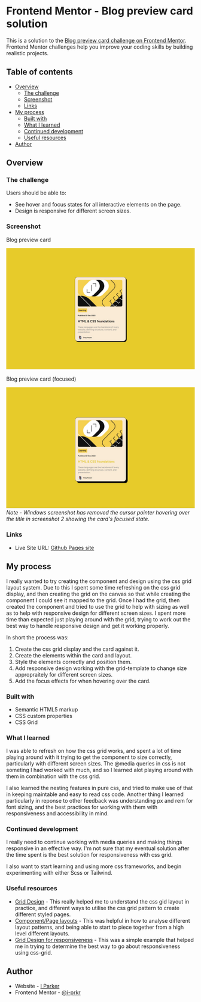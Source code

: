 # Frontend Mentor - Blog preview card solution

This is a solution to the [Blog preview card challenge on Frontend Mentor](https://www.frontendmentor.io/challenges/blog-preview-card-ckPaj01IcS). Frontend Mentor challenges help you improve your coding skills by building realistic projects.

## Table of contents

- [Overview](#overview)
  - [The challenge](#the-challenge)
  - [Screenshot](#screenshot)
  - [Links](#links)
- [My process](#my-process)
  - [Built with](#built-with)
  - [What I learned](#what-i-learned)
  - [Continued development](#continued-development)
  - [Useful resources](#useful-resources)
- [Author](#author)

## Overview

### The challenge

Users should be able to:

- See hover and focus states for all interactive elements on the page.
- Design is responsive for different screen sizes.

### Screenshot

Blog preview card

![Sreenshot (unfocused)](./assets/images/screenshot1.jpg)

Blog preview card (focused)

![Screenshot (focused)](./assets/images/screenshot2-focused.jpg)
_Note - Windows screenshot has removed the cursor pointer hovering over the title in screenshot 2 showing the card's focused state._

### Links

- Live Site URL: [Github Pages site](https://i-prkr.github.io/blog-preview-card/)

## My process

I really wanted to try creating the component and design using the css grid layout system. Due to this I spent some time refreshing on the css grid display, and then creating the grid on the canvas so that while creating the component I could see it mapped to the grid. Once I had the grid, then created the component and tried to use the grid to help with sizing as well as to help with responsive design for different screen sizes. I spent more time than expected just playing around with the grid, trying to work out the best way to handle responsive design and get it working properly.

In short the process was:

1. Create the css grid display and the card against it.
2. Create the elements within the card and layout.
3. Style the elements correctly and position them.
4. Add responsive design working with the grid-template to change size appropraitely for different screen sizes.
5. Add the focus effects for when hovering over the card.

### Built with

- Semantic HTML5 markup
- CSS custom properties
- CSS Grid

### What I learned

I was able to refresh on how the css grid works, and spent a lot of time playing around with it trying to get the component to size correctly, particularly with different screen sizes. The @media queries in css is not someting I had worked with much, and so I learned alot playing around with them in combination with the css grid.

I also learned the nesting features in pure css, and tried to make use of that in keeping maintable and easy to read css code. Another thing I learned particularly in reponse to other feedback was understanding px and rem for font sizing, and the best practices for working with them with responsiveness and accessibility in mind.

### Continued development

I really need to continue working with media queries and making things responsive in an effective way. I'm not sure that my eventual solution after the time spent is the best solution for responsiveness with css grid.

I also want to start learning and using more css frameworks, and begin experimenting with either Scss or Tailwind.

### Useful resources

- [Grid Design](https://elementor.com/blog/grid-design/) - This really helped me to understand the css gid layout in practice, and different ways to utilise the css grid pattern to create different styled pages.
- [Component/Page layouts](https://ishadeed.com/article/thinking-like-a-front-end-developer/) - This was helpful in how to analyse different layout patterns, and being able to start to piece together from a high level different layouts.
- [Grid Design for responsiveness](https://dev.to/jonstodle/responsive-layout-with-css-grid-part-1-grid-areas-5632) - This was a simple example that helped me in trying to determine the best way to go about responsiveness using css-grid.

## Author

- Website - [I Parker](https://github.com/i-prkr)
- Frontend Mentor - [@i-prkr](https://www.frontendmentor.io/profile/i-prkr)
